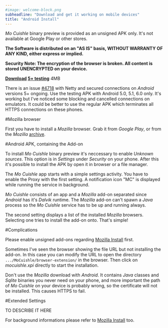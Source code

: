 ```yaml
---
#image: welcome-block.png
subheadline: "Download and get it working on mobile devices"
title: "Android Install"
---
```


*Mo Cuishle* binary preview is provided as an unsigned APK only. It's 
not available at Google Play or other stores.
<!--more-->

**The Software is distributed on an "AS IS" basis, WITHOUT WARRANTY OF ANY KIND, 
either express or implied.**

**Security Note: The encryption of the browser is broken. All content is stored 
UNENCRYPTED on your device.**

**<a class="button info" 
href="http://ganskef.github.io/MoCuishle/mocuishle-binary-preview/mocuishle-1.0-20160125.apk">Download</a>&nbsp;<a 
class="button info" 
href="http://ganskef.github.io/MoCuishle/mocuishle-binary-preview/mocuishle-testing-1.0-20160125.apk">5+ testing</a>** 4MB

There is an issue [#4718](https://github.com/netty/netty/issues/4718) with Netty 
and secured connections on *Android* versions 5+ ongoing. Use the testing APK 
with Android 5.0, 5.1, 6.0 only. It's working but I've noticed some blocking and 
cancelled connections on emulators. It could be better to use the regular APK 
which terminates all HTTPS connections on these phones.

#Mozilla browser

First you have to install a *Mozilla* browser. Grab it from *Google Play*, or 
from the *Mozilla* [archive](https://ftp.mozilla.org/pub/mobile/releases/). 

#Android APK, containing the Add-on

To install *Mo Cuishle* binary preview it's neccessary to enable *Unknown 
sources*. This option is in *Settings* under *Security* on your phone. After 
this it's possible to install the APK by open it in browser or a file manager.

The *Mo Cuishle* app starts with a simple settings activity. You have to enable 
the Proxy with the first setting. A notification icon "MC" is displayed while 
running the service in background. 

*Mo Cuishle* consists of an app and a *Mozilla* add-on separated since *Android* 
has it's *Dalvik* runtime. The *Mozilla* add-on can't spawn a *Java* process so 
the *Mo Cuishle* service has to be up and running always. 

The second setting displays a list of the installed *Mozilla* browsers. 
Selecting one tries to install the add-on onto. That's simple! 

#Complications

Please enable unsigned add-ons regarding 
[Mozilla Install](http://ganskef.github.io/MoCuishle/mozilla-install/#complication-first-time-only) first.

Sometimes I've seen the browser showing the file URL but not installing the 
add-on. In this case you can modify the URL to open the directory 
`.../MoCuishle/browser-extension/` in the browser. Then click on *mocuishle.xpi* 
directly to start the installation. 

Don't use the *Mozilla* download with *Android*. It contains *Java* classes and 
*Sqlite* binaries you never need on your phone, and more important the path of 
*Mo Cuishle* on your device is probably wrong, so the certificate will not be 
installed. This causes HTTPS to fail. 

#Extended Settings

TO DESCRIBE IT HERE

For background informations please refer to 
[Mozilla Install](http://ganskef.github.io/MoCuishle/mozilla-install/#other-browsers-settings) too. 